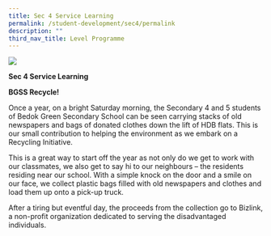 ```yaml
---
title: Sec 4 Service Learning
permalink: /student-development/sec4/permalink
description: ""
third_nav_title: Level Programme
---
```

![](/images/BGSS-Website-Photoshoot-5842_academiccurriculum_main.jpg)

**Sec 4 Service Learning**

**BGSS Recycle!**

Once a year, on a bright Saturday morning, the Secondary 4 and 5 students of Bedok Green Secondary School can be seen carrying stacks of old newspapers and bags of donated clothes down the lift of HDB flats. This is our small contribution to helping the environment as we embark on a Recycling Initiative.

This is a great way to start off the year as not only do we get to work with our classmates, we also get to say hi to our neighbours – the residents residing near our school. With a simple knock on the door and a smile on our face, we collect plastic bags filled with old newspapers and clothes and load them up onto a pick-up truck.

After a tiring but eventful day, the proceeds from the collection go to Bizlink, a non-profit organization dedicated to serving the disadvantaged individuals.